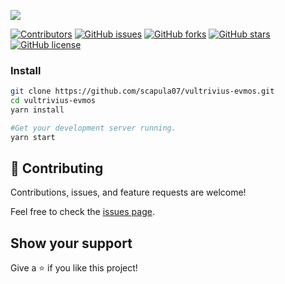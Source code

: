 <!-- PROJECT SHIELDS -->
<!--
*** I'm using markdown "reference style" links for readability.
*** Reference links are enclosed in brackets [ ] instead of parentheses ( ).
*** See the bottom of this document for the declaration of the reference variables
*** for contributors-url, forks-url, etc. This is an optional, concise syntax you may use.
*** https://www.markdownguide.org/basic-syntax/#reference-style-links
-->

![](https://img.shields.io/badge/Hackathon-blueviolet)

[![Contributors][contributors-shield]][contributors-url]
[![GitHub issues][issues-shield]][issues-url]
[![GitHub forks][forks-shield]][forks-url]
[![GitHub stars][star-shield]][star-url]
[![GitHub license][license-shield]][license-url]


### Install
```bash
git clone https://github.com/scapula07/vultrivius-evmos.git
cd vultrivius-evmos
yarn install

#Get your development server running.
yarn start
```

## 🤝 Contributing

Contributions, issues, and feature requests are welcome!

Feel free to check the [issues page](../../issues/).

## Show your support

Give a ⭐ if you like this project!


[contributors-shield]: https://img.shields.io/github/contributors/scapula07/vultrivius-evmos?style=for-the-badge
[contributors-url]: https://github.com/scapula07/vultrivius-evmos/graphs/contributors
[issues-shield]: https://img.shields.io/github/issues/scapula07/vultrivius-evmos?style=for-the-badge
[issues-url]: https://github.com/scapula07/vultrivius-evmos/issues
[forks-shield]: https://img.shields.io/github/forks/scapula07/vultrivius-evmos?style=for-the-badge
[forks-url]: https://github.com/scapula07/vultrivius-evmos/network
[star-shield]: https://img.shields.io/github/stars/scapula07/vultrivius-evmos?style=for-the-badge
[star-url]: https://github.com/scapula07/vultrivius-evmos/stargazers
[license-shield]: https://img.shields.io/github/license/scapula07/vultrivius-evmos?style=for-the-badge
[license-url]: https://github.com/scapula07/vultrivius-evmos/blob/master/License
